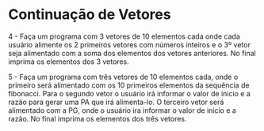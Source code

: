 # Continuação de Vetores

4 - Faça um programa com 3 vetores de 10 elementos cada onde cada usuário alimente os 2 primeiros
vetores com números inteiros e o 3º vetor seja alimentado com a soma dos elementos dos vetores anteriores. No final imprima os elementos dos 3 vetores.

5 - Faça um programa com três vetores de 10 elementos cada, onde o primeiro será alimentado com os 10 primeiros elementos da sequência de fibonacci. Para o segundo vetor o usuário irá informar o valor de inicio e a razão para gerar uma PA que irá alimenta-lo. O terceiro vetor será alimentado com a PG, onde o usuário ira informar o valor de inicio e a razão. No final imprima os elementos dos três vetores.